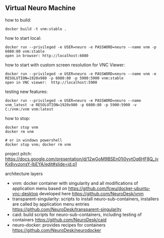 ## Virtual Neuro Machine

how to build:
```
docker build -t vnm:stable . 
```

how to start local:
```
docker run --privileged -e USER=neuro -e PASSWORD=neuro --name vnm -p 6080:80 vnm:stable 
open in browser: http://localhost:6080
```

how to start with custom screen resolution for VNC Viewer:
```
docker run --privileged -e USER=neuro -e PASSWORD=neuro --name vnm -e RESOLUTION=1920x980 -p 6080:80 -p 5900:5900 vnm:stable 
open in VNC viewer:  http://localhost:5900
```


testing new features:
```
docker run --privileged -e USER=neuro -e PASSWORD=neuro --name vnm_latest -e RESOLUTION=1920x980 -p 6080:80 -p 5900:5900 -v C:/vnm:/vnm vnm:latest 
```

how to stop:
```
docker stop vnm
docker rm vnm

# or in windows powershell
docker stop vnm; docker rm vnm
```

project pitch:
https://docs.google.com/presentation/d/12wGoM9BSEn01i0yvtOq6HF8Q_jvKx8vvzonsY-lbEYA/edit#slide=id.p1

architecture layers
- vnm: docker container with singularity and all modifications of application menu based on  https://github.com/fcwu/docker-ubuntu-vnc-desktop developed here https://github.com/NeuroDesk/vnm 
- transparent-singularity: scripts to install neuro-sub-containers, installers are called by application menu entries https://github.com/NeuroDesk/transparent-singularity
- caid: build scripts for neuro-sub-containers, including testing of containers https://github.com/NeuroDesk/caid
- neuro-docker: provides recipes for containers https://github.com/NeuroDesk/neurodocker
